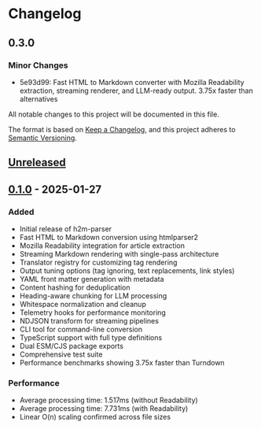 # Changelog

## 0.3.0

### Minor Changes

- 5e93d99: Fast HTML to Markdown converter with Mozilla Readability extraction, streaming renderer, and LLM-ready output. 3.75x faster than alternatives

All notable changes to this project will be documented in this file.

The format is based on [Keep a Changelog](https://keepachangelog.com/en/1.1.0/),
and this project adheres to [Semantic Versioning](https://semver.org/spec/v2.0.0.html).

## [Unreleased]

## [0.1.0] - 2025-01-27

### Added

- Initial release of h2m-parser
- Fast HTML to Markdown conversion using htmlparser2
- Mozilla Readability integration for article extraction
- Streaming Markdown rendering with single-pass architecture
- Translator registry for customizing tag rendering
- Output tuning options (tag ignoring, text replacements, link styles)
- YAML front matter generation with metadata
- Content hashing for deduplication
- Heading-aware chunking for LLM processing
- Whitespace normalization and cleanup
- Telemetry hooks for performance monitoring
- NDJSON transform for streaming pipelines
- CLI tool for command-line conversion
- TypeScript support with full type definitions
- Dual ESM/CJS package exports
- Comprehensive test suite
- Performance benchmarks showing 3.75x faster than Turndown

### Performance

- Average processing time: 1.517ms (without Readability)
- Average processing time: 7.731ms (with Readability)
- Linear O(n) scaling confirmed across file sizes

[Unreleased]: https://github.com/gustavovalverde/h2m-parser/compare/v0.1.0...HEAD
[0.1.0]: https://github.com/gustavovalverde/h2m-parser/releases/tag/v0.1.0
